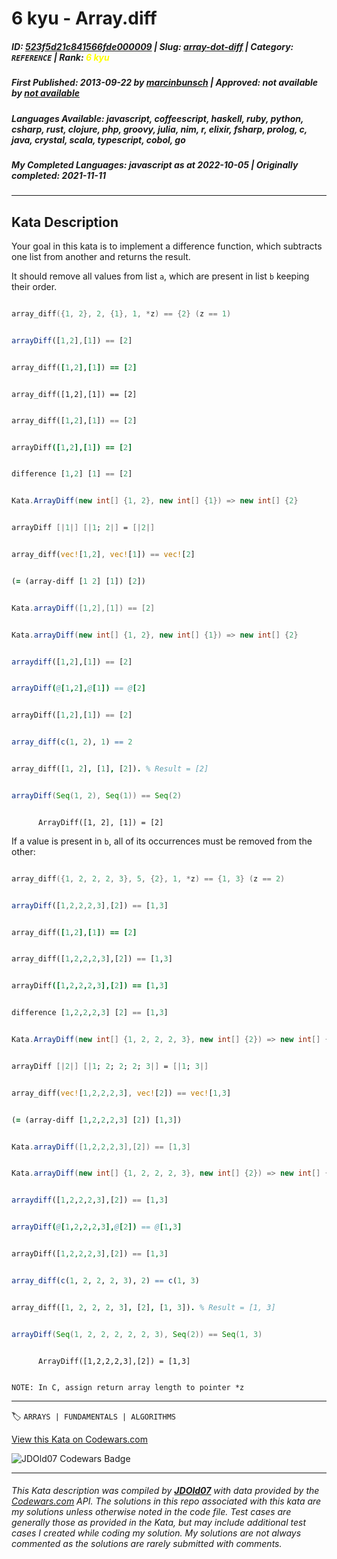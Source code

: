 # 6 kyu - Array.diff

##### **ID**: [523f5d21c841566fde000009](https://www.codewars.com/kata/523f5d21c841566fde000009) | **Slug**: [array-dot-diff](https://www.codewars.com/kata/523f5d21c841566fde000009) | **Category**: `REFERENCE` | **Rank**: <span style="color:yellow">6 kyu</span>

##### **First Published**: 2013-09-22 ***by*** [marcinbunsch](https://www.codewars.com/users/marcinbunsch) | **Approved**: *not available* ***by*** [*not available*](*https://www.codewars.com*)

##### **Languages Available**: javascript, coffeescript, haskell, ruby, python, csharp, rust, clojure, php, groovy, julia, nim, r, elixir, fsharp, prolog, c, java, crystal, scala, typescript, cobol, go

##### **My Completed Languages**: javascript ***as at*** 2022-10-05 | **Originally completed**: 2021-11-11

---

## Kata Description


Your goal in this kata is to implement a difference function, which subtracts one list from another and returns the result.



It should remove all values from list `a`, which are present in list `b` keeping their order.



```c

array_diff({1, 2}, 2, {1}, 1, *z) == {2} (z == 1)

```

```javascript

arrayDiff([1,2],[1]) == [2]

```

```ruby

array_diff([1,2],[1]) == [2]

```

```crystal

array_diff([1,2],[1]) == [2]

```

```python

array_diff([1,2],[1]) == [2]

```

```coffeescript

arrayDiff([1,2],[1]) == [2]

```

```haskell

difference [1,2] [1] == [2]

```

```csharp

Kata.ArrayDiff(new int[] {1, 2}, new int[] {1}) => new int[] {2}

```

```fsharp

arrayDiff [|1|] [|1; 2|] = [|2|]

```

```rust

array_diff(vec![1,2], vec![1]) == vec![2]

```

```clojure

(= (array-diff [1 2] [1]) [2])

```

```groovy

Kata.arrayDiff([1,2],[1]) == [2]

```

```java

Kata.arrayDiff(new int[] {1, 2}, new int[] {1}) => new int[] {2}

```

```julia

arraydiff([1,2],[1]) == [2]

```

```nim

arrayDiff(@[1,2],@[1]) == @[2]

```

```php

arrayDiff([1,2],[1]) == [2]

```

```r

array_diff(c(1, 2), 1) == 2

```

```prolog

array_diff([1, 2], [1], [2]). % Result = [2]

```

```scala

arrayDiff(Seq(1, 2), Seq(1)) == Seq(2)

```

```cobol

      ArrayDiff([1, 2], [1]) = [2]

```



If a value is present in `b`, all of its occurrences must be removed from the other:



```c

array_diff({1, 2, 2, 2, 3}, 5, {2}, 1, *z) == {1, 3} (z == 2)

```

```javascript

arrayDiff([1,2,2,2,3],[2]) == [1,3]

```

```ruby

array_diff([1,2],[1]) == [2]

```

```python

array_diff([1,2,2,2,3],[2]) == [1,3]

```

```coffeescript

arrayDiff([1,2,2,2,3],[2]) == [1,3]

```

```haskell

difference [1,2,2,2,3] [2] == [1,3]

```

```csharp

Kata.ArrayDiff(new int[] {1, 2, 2, 2, 3}, new int[] {2}) => new int[] {1, 3}

```

```fsharp

arrayDiff [|2|] [|1; 2; 2; 2; 3|] = [|1; 3|]

```

```rust

array_diff(vec![1,2,2,2,3], vec![2]) == vec![1,3]

```

```clojure

(= (array-diff [1,2,2,2,3] [2]) [1,3])

```

```groovy

Kata.arrayDiff([1,2,2,2,3],[2]) == [1,3]

```

```java

Kata.arrayDiff(new int[] {1, 2, 2, 2, 3}, new int[] {2}) => new int[] {1, 3}

```

```julia

arraydiff([1,2,2,2,3],[2]) == [1,3]

```

```nim

arrayDiff(@[1,2,2,2,3],@[2]) == @[1,3]

```

```php

arrayDiff([1,2,2,2,3],[2]) == [1,3]

```

```r

array_diff(c(1, 2, 2, 2, 3), 2) == c(1, 3)

```

```prolog

array_diff([1, 2, 2, 2, 3], [2], [1, 3]). % Result = [1, 3]

```

```scala

arrayDiff(Seq(1, 2, 2, 2, 2, 2, 3), Seq(2)) == Seq(1, 3)

```

```cobol

      ArrayDiff([1,2,2,2,3],[2]) = [1,3]

```

~~~ if:c

NOTE: In C, assign return array length to pointer *z

~~~

---


🏷 `ARRAYS | FUNDAMENTALS | ALGORITHMS`


[View this Kata on Codewars.com](https://www.codewars.com/kata/523f5d21c841566fde000009)

![](https://www.codewars.com/users/jdold07/badges/large "JDOld07 Codewars Badge")

---

###### *This Kata description was compiled by [**JDOld07**](https://tpstech.dev) with data provided by the [Codewars.com](https://www.codewars.com) API.  The solutions in this repo associated with this kata are my solutions unless otherwise noted in the code file.  Test cases are generally those as provided in the Kata, but may include additional test cases I created while coding my solution.  My solutions are not always commented as the solutions are rarely submitted with comments.*
